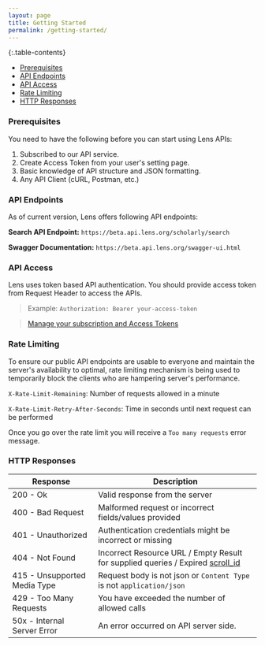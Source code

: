 ```yaml
---
layout: page
title: Getting Started
permalink: /getting-started/
---
```


{:.table-contents}
- [Prerequisites](#prerequisites)
- [API Endpoints](#api-endpoints)
- [API Access](#api-access)
- [Rate Limiting](#rate-limiting)
- [HTTP Responses](#http-responses)


### Prerequisites

You need to have the following before you can start using Lens APIs:

1. Subscribed to our API service.
2. Create Access Token from your user's setting page.
3. Basic knowledge of API structure and JSON formatting.
4. Any API Client (cURL, Postman, etc.)

### API Endpoints

As of current version, Lens offers following API endpoints:

**Search API Endpoint:**
`https://beta.api.lens.org/scholarly/search`

**Swagger Documentation:**
`https://beta.api.lens.org/swagger-ui.html`

### API Access

Lens uses token based API authentication. You should provide access token from Request Header to access the APIs.
>Example: ```Authorization: Bearer your-access-token```

> [Manage your subscription and Access Tokens]

### Rate Limiting

To ensure our public API endpoints are usable to everyone and maintain the server's availability
to optimal, rate limiting mechanism is being used to temporarily block the clients who are hampering
server's performance.

`X-Rate-Limit-Remaining`: Number of requests allowed in a minute

`X-Rate-Limit-Retry-After-Seconds`: Time in seconds until next request can be performed

Once you go over the rate limit you will receive a `Too many requests` error message.

### HTTP Responses

Response |  Description  |  
 ------- | -------|
200 - Ok | Valid response from the server
400 - Bad Request | Malformed request or incorrect fields/values provided
401 - Unauthorized | Authentication credentials might be incorrect or missing
404 - Not Found | Incorrect Resource URL / Empty Result for supplied queries / Expired [scroll_id](#pagination)
415 - Unsupported Media Type | Request body is not json or `Content Type` is not `application/json`
429 - Too Many Requests | You have exceeded the number of allowed calls
50x	- Internal Server Error	| An error occurred on API server side.

[Manage your subscription and Access Tokens]: <http://lens.org/lens/user/subscriptions>
